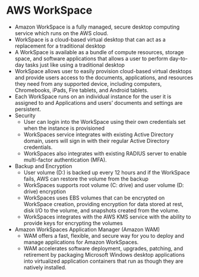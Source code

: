 # AWS WorkSpace

* Amazon WorkSpace is a fully managed, secure desktop computing service which runs on the AWS cloud.
* WorkSpace is a cloud-based virtual desktop that can act as a replacement for a traditional desktop
* A WorkSpace is available as a bundle of compute resources, storage space, and software applications that allows a user to perform day-to-day tasks just like using a traditional desktop
* WorkSpace allows user to easily provision cloud-based virtual desktops and provide users access to the documents, applications, and resources they need from any supported device, including computers, Chromebooks, iPads, Fire tablets, and Android tablets.
* Each WorkSpace runs on an individual instance for the user it is assigned to and Applications and users’ documents and settings are persistent.
* Security
  * User can login into the WorkSpace using their own credentials set when the instance is provisioned
  * WorkSpaces service integrates with existing Active Directory domain, users will sign in with their regular Active Directory credentials.
  * WorkSpaces also integrates with existing RADIUS server to enable multi-factor authentication \(MFA\).
* Backup and Encryption
  * User volume \(D:\) is backed up every 12 hours and if the WorkSpace fails, AWS can restore the volume from the backup
  * WorkSpaces supports root volume \(C: drive\) and user volume \(D: drive\) encryption
  * WorkSpaces uses EBS volumes that can be encrypted on WorkSpace creation, providing encryption for data stored at rest, disk I/O to the volume, and snapshots created from the volume.
  * WorkSpaces integrates with the AWS KMS service with the ability to provide keys for encrypting the volumes
* Amazon WorkSpaces Application Manager \(Amazon WAM\)
  * WAM offers a fast, flexible, and secure way for you to deploy and manage applications for Amazon WorkSpaces.
  * WAM accelerates software deployment, upgrades, patching, and retirement by packaging Microsoft Windows desktop applications into virtualized application containers that run as though they are natively installed.



